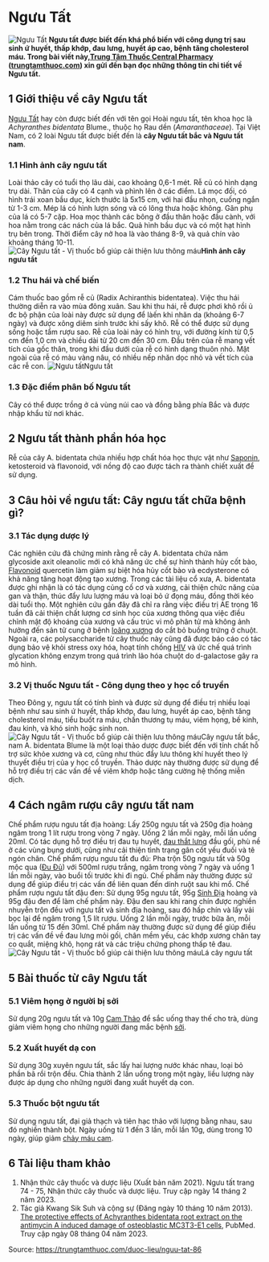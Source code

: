 # Ngưu Tất

![Ngưu Tất](https://trungtamthuoc.com/images/others/cay-nguu-tat-0-8624.jpg)
**Ngưu tất được biết đến khá phổ biến với công dụng trị sau sinh ứ huyết, thấp khớp, đau lưng, huyết áp cao, bệnh tăng cholesterol máu. Trong bài viết này,[Trung Tâm Thuốc Central Pharmacy](https://trungtamthuoc.com/ "Trung Tâm Thuốc Central Pharmacy") ([trungtamthuoc.com](https://trungtamthuoc.com/ "trungtamthuoc.com")) xin gửi đến bạn đọc những thông tin chi tiết về Ngưu tất.**
##  1 Giới thiệu về cây Ngưu tất
[Ngưu Tất](https://trungtamthuoc.com/hoat-chat/nguu-tat "Ngưu Tất") hay còn được biết đến với tên gọi Hoài ngưu tất, tên khoa học là _Achyranthes bidentata_ Blume., thuộc họ Rau dền (_Amaranthaceae_). Tại Việt Nam, có 2 loài Ngưu tất được biết đến là **cây Ngưu tất bắc và Ngưu tất nam**.
### 1.1 Hình ảnh cây ngưu tất
Loài thảo cây có tuổi thọ lâu dài, cao khoảng 0,6-1 mét. Rễ củ có hình dạng trụ dài. Thân của cây có 4 cạnh và phình lên ở các điểm. Lá mọc đối, có hình trái xoan bầu dục, kích thước là 5x15 cm, với hai đầu nhọn, cuống ngắn từ 1-3 cm. Mép lá có hình lượn sóng và có lông thưa hoặc không. Gân phụ của lá có 5-7 cặp. Hoa mọc thành các bông ở đầu thân hoặc đầu cành, với hoa nằm trong các nách của lá bắc. Quả hình bầu dục và có một hạt hình trụ bên trong.
Thời điểm cây nở hoa là vào tháng 8-9, và quả chín vào khoảng tháng 10-11.
![Cây Ngưu tất - Vị thuốc bổ giúp cải thiện lưu thông máu](https://trungtamthuoc.com/images/item/cay-nguu-tat-2.jpg)**Hình ảnh cây ngưu tất**
### 1.2 Thu hái và chế biến
Cám thuốc bao gồm rễ củ (Radix Achiranthis bidentatea). Việc thu hái thường diễn ra vào mùa đông xuân. Sau khi thu hái, rễ được phơi khô rồi ủ đc bộ phận của loài này được sử dụng để làến khi nhăn da (khoảng 6-7 ngày) và được xông diêm sinh trước khi sấy khô. Rễ có thể được sử dụng sống hoặc tẩm rượu sao.
Rễ của loài này có hình trụ, với đường kính từ 0,5 cm đến 1,0 cm và chiều dài từ 20 cm đến 30 cm. Đầu trên của rễ mang vết tích của gốc thân, trong khi đầu dưới của rễ có hình dạng thuôn nhỏ. Mặt ngoài của rễ có màu vàng nâu, có nhiều nếp nhăn dọc nhỏ và vết tích của các rễ con.
![Ngưu tất](https://trungtamthuoc.com/images/item/nguu-tat-va-cong-dung.jpg)Ngưu tất
### 1.3 Đặc điểm phân bố Ngưu tất
Cây có thể được trồng ở cả vùng núi cao và đồng bằng phía Bắc và được nhập khẩu từ nơi khác.
##  2 Ngưu tất thành phần hóa học
Rễ của cây A. bidentata chứa nhiều hợp chất hóa học thực vật như [Saponin](https://trungtamthuoc.com/hoat-chat/saponin "Saponin"), ketosteroid và flavonoid, với nồng độ cao được tách ra thành chiết xuất để sử dụng.
##  3 Câu hỏi về ngưu tất: Cây ngưu tất chữa bệnh gì?
### 3.1 Tác dụng dược lý 
Các nghiên cứu đã chứng minh rằng rễ cây A. bidentata chứa năm glycoside axit oleanolic mới có khả năng ức chế sự hình thành hủy cốt bào, [Flavonoid](https://trungtamthuoc.com/hoat-chat/flavonoid "Flavonoid") quercetin làm giảm sự biệt hóa hủy cốt bào và ecdysterone có khả năng tăng hoạt động tạo xương. Trong các tài liệu cổ xưa, A. bidentata được ghi nhận là có tác dụng củng cố cơ và xương, cải thiện chức năng của gan và thận, thúc đẩy lưu lượng máu và loại bỏ ứ đọng máu, đồng thời kéo dài tuổi thọ. Một nghiên cứu gần đây đã chỉ ra rằng việc điều trị AE trong 16 tuần đã cải thiện chất lượng cơ sinh học của xương thông qua việc điều chỉnh mật độ khoáng của xương và cấu trúc vi mô phân tử mà không ảnh hưởng đến sản tử cung ở bệnh [loãng xương](https://trungtamthuoc.com/bai-viet/trieu-chung-va-nguyen-nhan-gay-benh-loang-xuong "loãng xương") do cắt bỏ buồng trứng ở chuột. Ngoài ra, các polysaccharide từ cây thuốc này cũng đã được báo cáo có tác dụng bảo vệ khỏi stress oxy hóa, hoạt tính chống [HIV](https://trungtamthuoc.com/bai-viet/chan-doan-va-dieu-tri-hivaids "HIV") và ức chế quá trình glycation không enzym trong quá trình lão hóa chuột do d-galactose gây ra mô hình.
### 3.2 Vị thuốc Ngưu tất - Công dụng theo y học cổ truyền
Theo Đông y, ngưu tất có tính bình và được sử dụng để điều trị nhiều loại bệnh như sau sinh ứ huyết, thấp khớp, đau lưng, huyết áp cao, bệnh tăng cholesterol máu, tiểu buốt ra máu, chấn thương tụ máu, viêm họng, bế kinh, đau kinh, và khó sinh hoặc sinh non.
![Cây Ngưu tất - Vị thuốc bổ giúp cải thiện lưu thông máu](https://trungtamthuoc.com/images/item/cay-nguu-tat-4.jpg)Cây ngưu tất bắc, nam
A. bidentata Blume là một loại thảo dược được biết đến với tính chất hỗ trợ sức khỏe xương và cơ, cũng như thúc đẩy lưu thông khí huyết theo lý thuyết điều trị của y học cổ truyền. Thảo dược này thường được sử dụng để hỗ trợ điều trị các vấn đề về viêm khớp hoặc tăng cường hệ thống miễn dịch.
##  4 Cách ngâm rượu cây ngưu tất nam
Chế phẩm rượu ngưu tất địa hoàng: Lấy 250g ngưu tất và 250g địa hoàng ngâm trong 1 lít rượu trong vòng 7 ngày. Uống 2 lần mỗi ngày, mỗi lần uống 20ml. Có tác dụng hỗ trợ điều trị đau tụ huyết, [đau thắt lưng](https://trungtamthuoc.com/bai-viet/dau-that-lung "đau thắt lưng") đầu gối, phù nề ở các vùng bụng dưới, cũng như cải thiện tình trạng gân cốt yếu đuối và tê ngón chân.
Chế phẩm rượu ngưu tất đu đủ: Pha trộn 50g ngưu tất và 50g mộc qua ([Đu Đủ](https://trungtamthuoc.com/duoc-lieu/du-du-01 "Đu Đủ")) với 500ml rượu trắng, ngâm trong vòng 7 ngày và uống 1 lần mỗi ngày, vào buổi tối trước khi đi ngủ. Chế phẩm này thường được sử dụng để giúp điều trị các vấn đề liên quan đến dính ruột sau khi mổ.
Chế phẩm rượu ngưu tất đậu đen: Sử dụng 95g ngưu tất, 95g [Sinh Địa](https://trungtamthuoc.com/hoat-chat/sinh-dia "Sinh Địa") hoàng và 95g đậu đen để làm chế phẩm này. Đậu đen sau khi rang chín được nghiền nhuyễn trộn đều với ngưu tất và sinh địa hoàng, sau đó hấp chín và lấy vải bọc lại để ngâm trong 1,5 lít rượu. Uống 2 lần mỗi ngày, trước bữa ăn, mỗi lần uống từ 15 đến 30ml. Chế phẩm này thường được sử dụng để giúp điều trị các vấn đề về đau lưng mỏi gối, chân mềm yếu, các khớp xương chân tay co quắt, miệng khô, họng rát và các triệu chứng phong thấp tê đau.
![Cây Ngưu tất - Vị thuốc bổ giúp cải thiện lưu thông máu](https://trungtamthuoc.com/images/item/cay-nguu-tat-3.jpg)Lá cây ngưu tất
##  5 Bài thuốc từ cây Ngưu tất
### 5.1 Viêm họng ở người bị sởi
Sử dụng 20g ngưu tất và 10g [Cam Thảo](https://trungtamthuoc.com/duoc-lieu/cam-thao-32 "Cam Thảo") để sắc uống thay thế cho trà, dùng giảm viêm họng cho những người đang mắc bệnh [sởi](https://trungtamthuoc.com/bai-viet/benh-soi "sởi").
### 5.2 Xuất huyết dạ con
Sử dụng 30g xuyên ngưu tất, sắc lấy hai lượng nước khác nhau, loại bỏ phần bã rồi trộn đều. Chia thành 2 lần uống trong một ngày, liều lượng này được áp dụng cho những người đang xuất huyết dạ con.
### 5.3 Thuốc bột ngưu tất
Sử dụng ngưu tất, đại giả thạch và tiên hạc thảo với lượng bằng nhau, sau đó nghiền thành bột. Ngày uống từ 1 đến 3 lần, mỗi lần 10g, dùng trong 10 ngày, giúp giảm [chảy máu cam](https://trungtamthuoc.com/bai-viet/chay-mau-cam-nguyen-nhan-dieu-tri-va-phong-ngua "chảy máu cam"). 
##  6 Tài liệu tham khảo
  1. Nhận thức cây thuốc và dược liệu (Xuất bản năm 2021). Ngưu tất trang 74 - 75, Nhận thức cây thuốc và dược liệu. Truy cập ngày 14 tháng 2 năm 2023.
  2. Tác giả Kwang Sik Suh và cộng sự (Đăng ngày 10 tháng 10 năm 2013). [The protective effects of Achyranthes bidentata root extract on the antimycin A induced damage of osteoblastic MC3T3-E1 cells](https://www.ncbi.nlm.nih.gov/pmc/articles/PMC4235941/), PubMed. Truy cập ngày 08 tháng 04 năm 2023.




Source: https://trungtamthuoc.com/duoc-lieu/nguu-tat-86